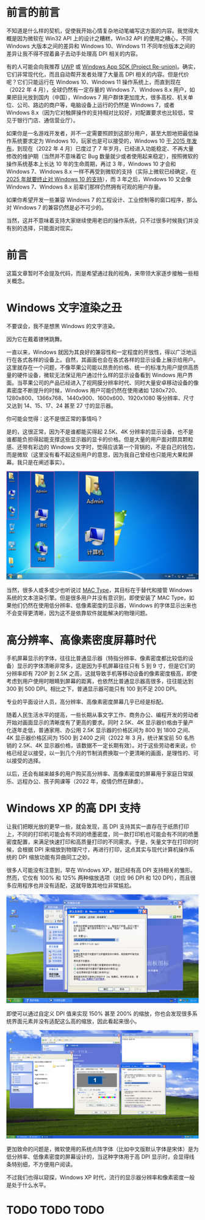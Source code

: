 # 前言的前言  

不知道是什么样的契机，促使我开始心情复杂地动笔编写这方面的内容。我觉得大概是因为微软在 Win32 API 上的设计之糟糕，Win32 API 的使用之糟心，不同 Windows 大版本之间的差异和 Windows 10、Windows 11 不同年份版本之间的差异让我不得不捏着鼻子去动手处理高 DPI 相关的内容。  

有的人可能会向我推荐 [UWP](https://docs.microsoft.com/en-us/windows/uwp/) 或 [Windows App SDK (Project Re-union)](https://docs.microsoft.com/en-us/windows/apps/desktop/)。确实，它们非常现代化，而且自动帮开发者处理了大量高 DPI 相关的内容。但是代价呢？它们只能运行在 Windows 10、Windows 11 操作系统上，而直到现在（2022 年 4 月），全球仍然有一定存量的 Windows 7、Windows 8.x 用户，如果把目光放到国内（中国），Windows 7 用户群体更加庞大，很多高校、机关单位、公司、路边的商户等，电脑设备上运行的仍然是 Windows 7，或者 Windows 8.x（因为它对触屏操作的支持相对比较好，对配置要求也比较低，常见于银行门店、通信营业厅）。  

如果你是一名游戏开发者，并不一定需要照顾到这部分用户，甚至大胆地把最低操作系统要求定为 Windows 10，玩家也是可以接受的，Windows 10 [于 2015 年发布](https://docs.microsoft.com/zh-cn/lifecycle/products/windows-10-home-and-pro)，到现在（2022 年 4 月）已度过了 7 年岁月，已经进入功能稳定、不再大量修改的维护期（当然并不意味着它 Bug 数量就少或者使用起来稳定），按照微软的操作系统基本上长达 10 年的生命周期，再过 3 年，Windows 10 才会和 Windows 7、Windows 8.x 一样不再受到微软的支持（实际上微软已经确定，在 [2025 年就要终止对 Windows 10 的支持](https://docs.microsoft.com/zh-cn/lifecycle/products/windows-10-home-and-pro)），而 3 年之后，Windows 10 又会像 Windows 7、Windows 8.x 前辈们那样仍然拥有可观的用户存量。  

如果你希望开发一些兼容 Windows 7 的工程设计、工业控制等的窗口程序，那么对 Windows 7 的兼容仍然是必不可少的。  

当然，这并不意味着支持大家继续使用老旧的操作系统，只不过很多时候我们并没有别的选择，只能面对现实。  

# 前言  

这篇文章暂时不会提及代码，而是希望通过我的视角，来带领大家逐步接触一些相关概念。  

# Windows 文字渲染之丑  

不要误会，我不是想黑 Windows 的文字渲染。  

因为它在戴着镣铐跳舞。  

一直以来，Windows 就因为其良好的兼容性和一定程度的开放性，得以广泛地运行在各式各样的设备上。自然，其画面也会在各式各样的显示设备上展示给用户。这里就存在一个问题，不像苹果公司能以昂贵的价格、统一的标准为用户提供高质量的硬件设备，微软无法保证用户通过什么样的显示设备看到 Windows 用户界面。当苹果公司的产品已经进入了视网膜分辨率时代、同时大量安卓移动设备的像素密度不断提升的时候，Windows 用户可能仍然在使用诸如 1280x720、1280x800、1366x768、1440x900、1600x600、1920x1080 等分辨率、尺寸又达到 14、15、17、24 甚至 27 寸的显示器。  

你可能会觉得：这不是很正常的事情吗？  

是的，这很正常，因为不是谁都能买得起 2.5K、4K 分辨率的显示设备，也不是谁都能负担得起能支撑这些显示器的显卡的价格。但是大量的用户面对颇具颗粒感、还带有彩边的 Windows 文字时，觉得应该第一个背锅的，不是自己的钱包，而是微软（这里没有看不起这些用户的意思，因为我自己曾经也只能用大果粒屏幕。我只是在阐述事实）。  

![Windows 7 Desktop](pictures/1.1.png)

当然，很多人或多或少也听说过 [MAC Type](https://www.mactype.net/)，其目标在于替代和接管 Windows 系统的文本渲染引擎。但是很多用户并没有意识到，即使安装了 MAC Type，如果他们仍然在使用低分辨率、低像素密度的显示器，Windows 的字体显示出来也不会变得更清晰，因为这不是依靠软件就能解决的物理问题。  

# 高分辨率、高像素密度屏幕时代

手机屏幕显示的字体，往往比普通显示器（特指分辨率、像素密度都比较低的设备）显示的字体清晰非常多，这是因为手机屏幕往往只有 5 到 9 寸，但是它们的分辨率却有 720P 到 2.5K 之高，这就导致手机等移动设备的像素密度极高，即使考虑到用户使用时眼睛到屏幕的距离，也依然比普通显示器高很多，往往能达到 300 到 500 DPI。相比之下，普通显示器可能只有 100 到不足 200 DPI。  

专业的平面设计人员，高分辨率、高像素密度屏幕几乎已经是标配。  

随着人民生活水平的提高，一些长期从事文字工作、商务办公、编程开发的劳动者开始对画面显示的清晰度有了更高的要求。同时 2.5K、4K 显示器价格由于量产化逐年走低，普通家用、办公用 2.5K 显示器的价格区间为 800 到 1800 之间、4K 显示器价格区间为 1500 到 2400 之间（2022 年 3 月，统计某宝前 50 名热销的 2.5K、4K 显示器价格，该数据不一定长期有效）。对于这些劳动者来说，价格已经足以接受，以一到几个月的节制消费换取一个更清晰的画面，是理性的、可以接受的选择。  

以后，还会有越来越多的用户购买高分辨率、高像素密度的屏幕用于家庭日常娱乐、远程办公、孩子网课等（2022 年，疫情仍然在肆虐）。  

# Windows XP 的高 DPI 支持

让我们把眼光放的更早一些，就会发现，高 DPI 支持其实一直存在于纸质打印上，不同的打印机可能会有不同的喷墨密度，同一款打印机也可能会有不同的喷墨密度配置，来满足快速打印和高质量打印的不同需求。于是，矢量文字在打印的时候，会根据 DPI 来缩放到物理尺寸，再进行打印，这点其实与现代计算机操作系统的 DPI 缩放功能有异曲同工之妙。  

很多人可能没有注意到，早在 Windows XP，就已经有高 DPI 支持相关的雏形。然而，它仅有 100% 和 125% 两种缩放选项（对应 96 DPI 和 120 DPI），而且很多应用程序也并没有适配，这就导致其地位非常尴尬。  

![Windows XP DPI Settings](pictures/2.png)

即使可以通过自定义 DPI 值来实现 150% 甚至 200% 的缩放，你也会发现很多系统界面元素并没有适配这么高的缩放，因此看起来很小。  

![Windows XP 150% DPI](pictures/2.1.png)

更加致命的问题是，微软使用的系统点阵字体（比如中文版默认字体是宋体）是为低分辨率、低像素密度的屏幕设计的，当这种字体用于高 DPI 显示时，会显得线条特别细，不方便用户阅读。  

不过我们也得以窥探，Windows XP 时代，流行的显示器分辨率和像素密度一般是处于什么水平。  

# TODO TODO TODO


